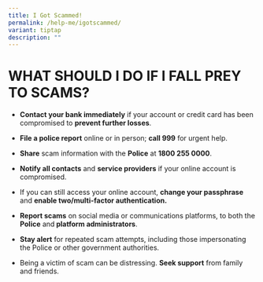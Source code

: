 ```yaml
---
title: I Got Scammed!
permalink: /help-me/igotscammed/
variant: tiptap
description: ""
---
```

<h1>WHAT SHOULD I DO IF I FALL PREY TO SCAMS?</h1><p></p><ul data-tight="true" class="tight"><li><p><strong>Contact your bank immediately</strong> if your account or credit card has been compromised to <strong>prevent further losses</strong>.</p></li><li><p><strong>File a police report</strong> online or in person; <strong>call 999</strong> for urgent help.</p></li><li><p><strong>Share</strong> scam information with the <strong>Police</strong> at <strong>1800 255 0000</strong>.</p></li><li><p><strong>Notify all contacts</strong> and <strong>service providers</strong> if your online account is compromised.</p></li><li><p>If you can still access your online account, <strong>change your passphrase</strong> and <strong>enable two/multi-factor authentication.</strong></p></li><li><p><strong>Report scams</strong> on social media or communications platforms, to both the<strong> Police</strong> and<strong> platform administrators</strong>.</p></li><li><p><strong>Stay alert</strong> for repeated scam attempts, including those impersonating the Police or other government authorities.</p></li><li><p>Being a victim of scam can be distressing. <strong>Seek support</strong> from family and friends.</p></li></ul><p></p>